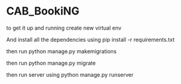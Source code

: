 # CAB_BookiNG


to get it up and running 
create new virtual env

And install all the dependencies using pip install -r requirements.txt

then run python manage.py makemigrations



then run python manage.py migrate



then run server using python  manage.py runserver
